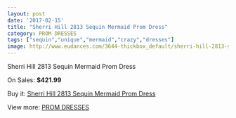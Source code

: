 ```yaml
---
layout: post
date: '2017-02-15'
title: "Sherri Hill 2813 Sequin Mermaid Prom Dress"
category: PROM DRESSES
tags: ["sequin","unique","mermaid","crazy","dresses"]
image: http://www.eudances.com/3644-thickbox_default/sherri-hill-2813-sequin-mermaid-prom-dress.jpg
---
```

Sherri Hill 2813 Sequin Mermaid Prom Dress

On Sales: **$421.99**
<a href="https://www.eudances.com/en/prom-dresses/1220-sherri-hill-2813-sequin-mermaid-prom-dress.html"><amp-img layout="responsive" width="600" height="600" src="//www.eudances.com/3644-thickbox_default/sherri-hill-2813-sequin-mermaid-prom-dress.jpg" alt="Sherri Hill 2813 Sequin Mermaid Prom Dress 0" /></a>
<a href="https://www.eudances.com/en/prom-dresses/1220-sherri-hill-2813-sequin-mermaid-prom-dress.html"><amp-img layout="responsive" width="600" height="600" src="//www.eudances.com/3645-thickbox_default/sherri-hill-2813-sequin-mermaid-prom-dress.jpg" alt="Sherri Hill 2813 Sequin Mermaid Prom Dress 1" /></a>
<a href="https://www.eudances.com/en/prom-dresses/1220-sherri-hill-2813-sequin-mermaid-prom-dress.html"><amp-img layout="responsive" width="600" height="600" src="//www.eudances.com/3646-thickbox_default/sherri-hill-2813-sequin-mermaid-prom-dress.jpg" alt="Sherri Hill 2813 Sequin Mermaid Prom Dress 2" /></a>
<a href="https://www.eudances.com/en/prom-dresses/1220-sherri-hill-2813-sequin-mermaid-prom-dress.html"><amp-img layout="responsive" width="600" height="600" src="//www.eudances.com/3647-thickbox_default/sherri-hill-2813-sequin-mermaid-prom-dress.jpg" alt="Sherri Hill 2813 Sequin Mermaid Prom Dress 3" /></a>
<a href="https://www.eudances.com/en/prom-dresses/1220-sherri-hill-2813-sequin-mermaid-prom-dress.html"><amp-img layout="responsive" width="600" height="600" src="//www.eudances.com/3648-thickbox_default/sherri-hill-2813-sequin-mermaid-prom-dress.jpg" alt="Sherri Hill 2813 Sequin Mermaid Prom Dress 4" /></a>

Buy it: [Sherri Hill 2813 Sequin Mermaid Prom Dress](https://www.eudances.com/en/prom-dresses/1220-sherri-hill-2813-sequin-mermaid-prom-dress.html "Sherri Hill 2813 Sequin Mermaid Prom Dress")

View more: [PROM DRESSES](https://www.eudances.com/en/13-prom-dresses "PROM DRESSES")